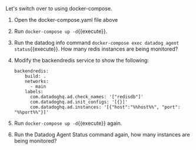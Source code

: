 Let's switch over to using docker-compose.

1.  Open the docker-compose.yaml file above
2.  Run `docker-compose up -d`{{execute}}.
3.  Run the datadog info command `docker-compose exec datadog agent status`{{execute}}. How many redis instances are being monitored?
4.  Modify the backendredis service to show the following:

    <pre><code class=yaml>backendredis:
        build: .
        networks:
          - main
        labels:
          com.datadoghq.ad.check_names: '["redisdb"]'
          com.datadoghq.ad.init_configs: '[{}]'
          com.datadoghq.ad.instances: '[{"host":"%%host%%", "port": "%%port%%"}]'
    </code></pre>

5.  Run `docker-compose up -d`{{execute}} again. 
6.  Run the Datadog Agent Status command again, how many instances are being monitored?
